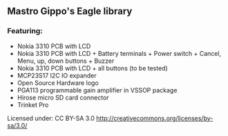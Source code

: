 ##  Mastro Gippo's Eagle library
### Featuring:
- Nokia 3310 PCB with LCD
- Nokia 3310 PCB with LCD + Battery terminals + Power switch + Cancel, Menu, up, down buttons + Buzzer
- Nokia 3310 PCB with LCD + all buttons (to be tested)
- MCP23S17 I2C IO expander
- Open Source Hardware logo
- PGA113 programmable gain amplifier in VSSOP package
- Hirose micro SD card connector
- Trinket Pro

Licensed under: CC BY-SA 3.0 http://creativecommons.org/licenses/by-sa/3.0/

